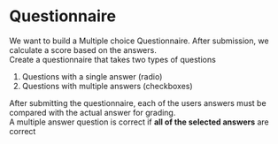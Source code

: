 # Questionnaire

We want to build a Multiple choice Questionnaire. After submission, we calculate a score based on the answers.  
Create a questionnaire that takes two types of questions

1.  Questions with a single answer (radio)
2.  Questions with multiple answers (checkboxes)

After submitting the questionnaire, each of the users answers must be compared with the actual answer for grading.  
A multiple answer question is correct if **all of the selected answers** are correct
